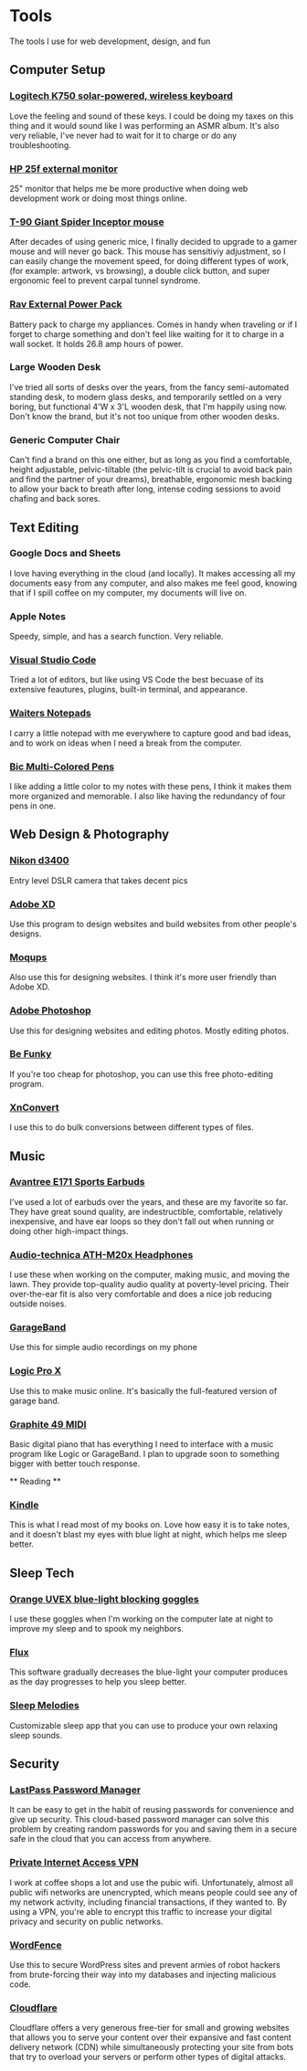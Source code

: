 # Tools
The tools I use for web development, design, and fun

**Computer Setup**
------------------

### [Logitech K750 solar-powered, wireless keyboard](https://www.logitech.com/en-us/product/wireless-solar-keyboard-k750-mac)

Love the feeling and sound of these keys. I could be doing my taxes on this thing and it would sound like I was performing an ASMR album. It's also very reliable, I've never had to wait for it to charge or do any troubleshooting.

### [HP 25f external monitor](https://www.bestbuy.com/site/hp-25f-25-ips-led-fhd-freesync-monitor-natural-silver/6219204.p?skuId=6219204)

25" monitor that helps me be more productive when doing web development work or doing most things online.

### [T-90 Giant Spider Inceptor mouse](https://www.amazon.com/Zelotes-T90-Professional-Precision-Breathing/dp/B017VTN6Q2)

After decades of using generic mice, I finally decided to upgrade to a gamer mouse and will never go back. This mouse has sensitiviy adjustment, so I can easily change the movement speed, for doing different types of work, (for example: artwork, vs browsing), a double click button, and super ergonomic feel to prevent carpal tunnel syndrome.

### [Rav External Power Pack](https://www.amazon.com/RAVPower-Portable-Charger-26800mAh-External/dp/B012NIQG5E)

Battery pack to charge my appliances. Comes in handy when traveling or if I forget to charge something and don't feel like waiting for it to charge in a wall socket. It holds 26.8 amp hours of power.

### Large Wooden Desk 

I've tried all sorts of desks over the years, from the fancy semi-automated standing desk, to modern glass desks, and temporarily settled on a very boring, but functional 4'W x 3'L wooden desk, that I'm happily using now.  Don't know the brand, but it's not too unique from other wooden desks. 

### Generic Computer Chair

Can't find a brand on this one either, but as long as you find a comfortable, height adjustable, pelvic-tiltable (the pelvic-tilt is crucial to avoid back pain and find the partner of your dreams), breathable, ergonomic mesh backing to allow your back to breath after long, intense coding sessions to avoid chafing and back sores. 

**Text Editing**
----------------

### Google Docs and Sheets

I love having everything in the cloud (and locally). It makes accessing all my documents easy from any computer, and also makes me feel good, knowing that if I spill coffee on my computer, my documents will live on.

### Apple Notes

Speedy, simple, and has a search function. Very reliable.

### [Visual Studio Code](https://code.visualstudio.com/)

Tried a lot of editors, but like using VS Code the best becuase of its extensive feautures, plugins, built-in terminal, and appearance.

### [Waiters Notepads](https://www.amazon.com/Staples-Bound-Memo-Books-11491/dp/B00WKZ3Y88?ref_=fsclp_pl_dp_1)

I carry a little notepad with me everywhere to capture good and bad ideas, and to work on ideas when I need a break from the computer.

### [Bic Multi-Colored Pens](https://www.amazon.com/BIC-4-Color-Ballpoint-Assorted-3-Count/dp/B002JFR8Q8)

I like adding a little color to my notes with these pens, I think it makes them more organized and memorable. I also like having the redundancy of four pens in one. 

**Web Design & Photography**
--------------

### [Nikon d3400](https://www.nikonusa.com/en/nikon-products/product/dslr-cameras/d3400.html)

Entry level DSLR camera that takes decent pics

### [Adobe XD](https://www.adobe.com/products/xd.html)

Use this program to design websites and build websites from other people's designs.

### [Moqups](https://moqups.com/)

Also use this for designing websites. I think it's more user friendly than Adobe XD.

### [Adobe Photoshop](https://www.adobe.com/products/photoshop.html)

Use this for designing websites and editing photos. Mostly editing photos.

### [Be Funky](https://www.befunky.com/)

If you're too cheap for photoshop, you can use this free photo-editing program.

### [XnConvert](https://www.xnview.com/en/xnconvert/)

I use this to do bulk conversions between different types of files.

**Music**
---------

### [Avantree E171 Sports Earbuds](https://avantree.com/e171-over-the-ear-earbuds)

I've used a lot of earbuds over the years, and these are my favorite so far. They have great sound quality, are indestructible, comfortable, relatively inexpensive, and have ear loops so they don't fall out when running or doing other high-impact things.

### [Audio-technica ATH-M20x Headphones](https://www.audio-technica.com/cms/headphones/2d52765b7d84656c/index.html)

I use these when working on the computer, making music, and moving the lawn. They provide top-quality audio quality at poverty-level pricing. Their over-the-ear fit is also very comfortable and does a nice job reducing outside noises.

### [GarageBand](https://www.apple.com/mac/garageband/)

Use this for simple audio recordings on my phone

### [Logic Pro X](https://www.apple.com/logic-pro/)

Use this to make music online. It's basically the full-featured version of garage band.

### [Graphite 49 MIDI](http://www.samsontech.com/samson/products/usb-midi/keyboard-controllers/graphite49/)

Basic digital piano that has everything I need to interface with a music program like Logic or GarageBand. I plan to upgrade soon to something bigger with better touch response.

** Reading ** 

### [Kindle](https://www.amazon.com/Kindle-Now-with-Built-in-Front-Light/dp/B07978J597)

This is what I read most of my books on. Love how easy it is to take notes, and it doesn't blast my eyes with blue light at night, which helps me sleep better.

**Sleep Tech**
--------------

### [Orange UVEX blue-light blocking goggles](https://www.amazon.com/Uvex-Blocking-Computer-SCT-Orange-S1933X/dp/B000USRG90#:~:text=Uvex%20Skyper%20Blue%20Light%20Blocking%20Computer%20Glasses%20feature%20an%20orange,inhibit%20vision%20problems%20like%20cataracts.)

I use these goggles when I'm working on the computer late at night to improve my sleep and to spook my neighbors.

### [Flux](https://justgetflux.com/)

This software gradually decreases the blue-light your computer produces as the day progresses to help you sleep better.

### [Sleep Melodies](https://www.relaxmelodies.com/)

Customizable sleep app that you can use to produce your own relaxing sleep sounds.

**Security**
------------

### [LastPass Password Manager](https://www.lastpass.com/)

It can be easy to get in the habit of reusing passwords for convenience and give up security. This cloud-based password manager can solve this problem by creating random passwords for you and saving them in a secure safe in the cloud that you can access from anywhere.

### [Private Internet Access VPN](https://www.privateinternetaccess.com/)

I work at coffee shops a lot and use the pubic wifi. Unfortunately, almost all public wifi networks are unencrypted, which means people could see any of my network activity, including financial transactions, if they wanted to. By using a VPN, you're able to encrypt this traffic to increase your digital privacy and security on public networks.

### [WordFence](https://wordpress.org/plugins/wordfence/)

Use this to secure WordPress sites and prevent armies of robot hackers from brute-forcing their way into my databases and injecting malicious code.

### [Cloudflare](https://www.cloudflare.com/?utm_expid=.AQMGpiI2QjmXS6qIoQiqFQ.0&utm_referrer=)

Cloudflare offers a very generous free-tier for small and growing websites that allows you to serve your content over their expansive and fast content delivery network (CDN) while simultaneously protecting your site from bots that try to overload your servers or perform other types of digital attacks.  
